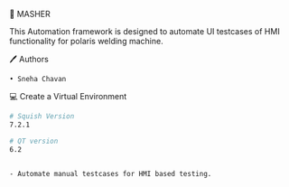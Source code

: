 🤺 MASHER

This Automation framework is designed to automate UI testcases of HMI functionality for polaris welding machine.

🖊️ Authors

	• Sneha Chavan



💻 Create a Virtual Environment

  ```bash
  # Squish Version
  7.2.1

  # QT version
  6.2


- Automate manual testcases for HMI based testing.
